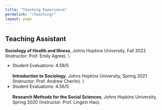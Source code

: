 ```yaml
---
title: "Teaching Experience"
permalink: "/teaching/"
layout: page
---
```


## Teaching Assistant

**Sociology of Health and Illness**, Johns Hopkins University, Fall 2022 (Instructor: Prof. Emily Agree). \
- Student Evaluations: 4.58/5 \
\
**Introduction to Sociology**, Johns Hopkins University, Spring 2021 (Instructor: Prof. Andrew Cherlin). \
- Student Evaluations: 4.56/5 \
\
**Research Methods for the Social Sciences**, Johns Hopkins University, Spring 2020 (Instructor: Prof. Lingxin Hao).
